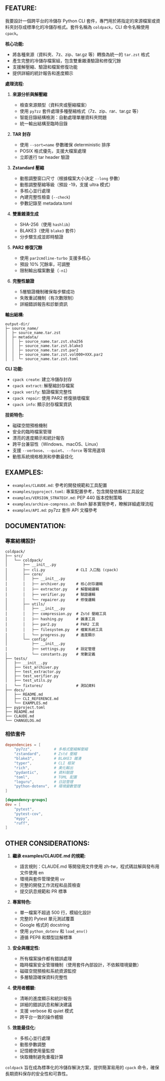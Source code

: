 ## FEATURE:

我要設計一個跨平台的冷儲存 Python CLI 套件，專門用於將指定的來源檔案或資料夾封存成標準化的冷儲存格式。套件名稱為 `coldpack`，CLI 命令名稱使用 `cpack`。

**核心功能:**
- 將各種來源（資料夾、7z、zip、tar.gz 等）轉換為統一的 `tar.zst` 格式
- 產生完整的冷儲存檔案組，包含雙重雜湊驗證和修復冗餘
- 支援解壓縮、驗證和檔案修復功能
- 提供詳細的統計報告和進度顯示

**處理流程:**
1. **來源分析與解壓縮**
   - 檢查來源類型（資料夾或壓縮檔案）
   - 使用 `py7zz` 套件處理多種壓縮格式（7z、zip、rar、tar.gz 等）
   - 智能目錄結構檢測：自動處理單層資料夾問題
   - 統一輸出結構至臨時目錄

2. **TAR 封存**
   - 使用 `--sort=name` 參數確保 deterministic 排序
   - POSIX 格式優先，支援大檔案處理
   - 立即進行 tar header 驗證

3. **Zstandard 壓縮**
   - 動態調整窗口尺寸（根據檔案大小決定 `--long` 參數）
   - 動態調整壓縮等級（預設 -19，支援 ultra 模式）
   - 多核心並行處理
   - 內建完整性檢查 (`--check`)
   - 參數記錄至 metadata.toml

4. **雙重雜湊生成**
   - SHA-256（使用 `hashlib`）
   - BLAKE3（使用 `blake3` 套件）
   - 分步驟生成並即時驗證

5. **PAR2 修復冗餘**
   - 使用 `par2cmdline-turbo` 支援多核心
   - 預設 10% 冗餘率，可調整
   - 限制輸出檔案數量（`-n1`）

6. **完整性驗證**
   - 5層驗證機制確保每步驟成功
   - 失敗重試機制（有次數限制）
   - 詳細錯誤報告和診斷資訊

**輸出結構:**
```
output-dir/
├─ source_name/
│  ├─ source_name.tar.zst
│  ├─ metadata/
│  │  ├─ source_name.tar.zst.sha256
│  │  ├─ source_name.tar.zst.blake3
│  │  ├─ source_name.tar.zst.par2
│  │  ├─ source_name.tar.zst.vol000+XXX.par2
│  │  └─ source_name.tar.zst.toml
```

**CLI 功能:**
- `cpack create`: 建立冷儲存封存
- `cpack extract`: 解壓縮封存檔案
- `cpack verify`: 驗證檔案完整性
- `cpack repair`: 使用 PAR2 修復損壞檔案
- `cpack info`: 顯示封存檔案資訊

**技術特色:**
- 磁碟空間預檢機制
- 安全的臨時檔案管理
- 漂亮的進度顯示和統計報告
- 跨平台兼容性（Windows、macOS、Linux）
- 支援 `--verbose`、`--quiet`、`--force` 等常用選項
- 動態系統規格檢測和參數最佳化

## EXAMPLES:

- `examples/CLAUDE.md`: 參考的開發規範和工具配置
- `examples/pyproject.toml`: 專案配置參考，包含開發依賴和工具設定
- `examples/VERSION_STRATEGY.md`: PEP 440 版本控制策略
- `examples/archive-compress.sh`: Bash 腳本實現參考，瞭解詳細處理流程
- `examples/API.md`: py7zz 套件 API 文檔參考

## DOCUMENTATION:

### 專案結構設計
```
coldpack/
├── src/
│   └── coldpack/
│       ├── __init__.py
│       ├── cli.py              # CLI 入口點 (cpack)
│       ├── core/
│       │   ├── __init__.py
│       │   ├── archiver.py     # 核心封存邏輯
│       │   ├── extractor.py    # 解壓縮邏輯
│       │   ├── verifier.py     # 驗證邏輯
│       │   └── repairer.py     # 修復邏輯
│       ├── utils/
│       │   ├── __init__.py
│       │   ├── compression.py  # Zstd 壓縮工具
│       │   ├── hashing.py      # 雜湊工具
│       │   ├── par2.py         # PAR2 工具
│       │   ├── filesystem.py   # 檔案系統工具
│       │   └── progress.py     # 進度顯示
│       └── config/
│           ├── __init__.py
│           ├── settings.py     # 設定管理
│           └── constants.py    # 常數定義
├── tests/
│   ├── __init__.py
│   ├── test_archiver.py
│   ├── test_extractor.py
│   ├── test_verifier.py
│   ├── test_utils.py
│   └── fixtures/               # 測試資料
├── docs/
│   ├── README.md
│   ├── CLI_REFERENCE.md
│   └── EXAMPLES.md
├── pyproject.toml
├── README.md
├── CLAUDE.md
└── CHANGELOG.md
```

### 相依套件
```toml
dependencies = [
    "py7zz",          # 多格式壓縮解壓縮
    "zstandard",      # Zstd 壓縮
    "blake3",         # BLAKE3 雜湊
    "typer",          # CLI 框架
    "rich",           # 美化輸出
    "pydantic",       # 資料驗證
    "toml",           # TOML 配置
    "loguru",         # 日誌管理
    "python-dotenv",  # 環境變數管理
]

[dependency-groups]
dev = [
    "pytest",
    "pytest-cov",
    "mypy",
    "ruff",
]
```

## OTHER CONSIDERATIONS:

1. **繼承 examples/CLAUDE.md 的規範:**
   - 語言規則：CLAUDE.md 等開發用文件使用 zh-tw，程式碼註解與發布用文件使用 en
   - 環境與套件管理使用 `uv`
   - 完整的開發工作流程和品質檢查
   - 提交訊息規範和 PR 標準

2. **專案特色:**
   - 單一檔案不超過 500 行，模組化設計
   - 完整的 Pytest 單元測試覆蓋
   - Google 格式的 docstring
   - 使用 `python_dotenv` 和 `load_env()`
   - 遵循 PEP8 和類型註解標準

3. **安全與穩定性:**
   - 所有檔案操作都有錯誤處理
   - 臨時檔案安全管理機制（使用套件內部設計，不依賴環境變數）
   - 磁碟空間預檢和系統資源監控
   - 多層驗證確保資料完整性

4. **使用者體驗:**
   - 清晰的進度顯示和統計報告
   - 詳細的錯誤訊息和解決建議
   - 支援 verbose 和 quiet 模式
   - 跨平台一致的操作體驗

5. **效能最佳化:**
   - 多核心並行處理
   - 動態參數調整
   - 記憶體使用量監控
   - 快取機制避免重複計算

`coldpack` 旨在成為標準化的冷儲存解決方案，提供簡潔易用的 `cpack` 命令，確保長期資料保存的安全性和可靠性。
